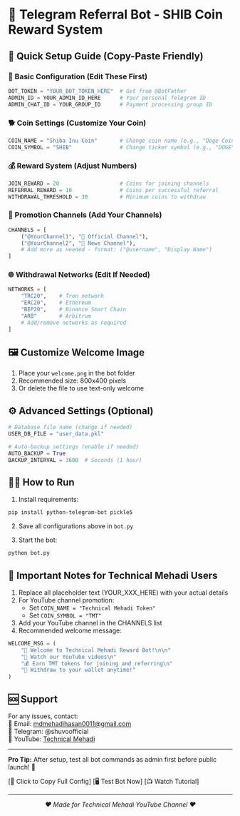 # 📢 Telegram Referral Bot - SHIB Coin Reward System

## 🚀 Quick Setup Guide (Copy-Paste Friendly)

### 🔑 Basic Configuration (Edit These First)
```python
BOT_TOKEN = "YOUR_BOT_TOKEN_HERE"  # Get from @BotFather
ADMIN_ID = YOUR_ADMIN_ID_HERE      # Your personal Telegram ID
ADMIN_CHAT_ID = YOUR_GROUP_ID      # Payment processing group ID
```

### 🐕 Coin Settings (Customize Your Coin)
```python
COIN_NAME = "Shiba Inu Coin"       # Change coin name (e.g., "Doge Coin")
COIN_SYMBOL = "SHIB"               # Change ticker symbol (e.g., "DOGE")
```

### 💰 Reward System (Adjust Numbers)
```python
JOIN_REWARD = 20                   # Coins for joining channels
REFERRAL_REWARD = 10               # Coins per successful referral
WITHDRAWAL_THRESHOLD = 30          # Minimum coins to withdraw
```

### 📢 Promotion Channels (Add Your Channels)
```python
CHANNELS = [
    ("@YourChannel1", "🌟 Official Channel"),
    ("@YourChannel2", "📢 News Channel"),
    # Add more as needed - format: ("@username", "Display Name")
]
```

### 🌐 Withdrawal Networks (Edit If Needed)
```python
NETWORKS = [
    "TRC20",    # Tron network
    "ERC20",    # Ethereum
    "BEP20",    # Binance Smart Chain
    "ARB"       # Arbitrum
    # Add/remove networks as required
]
```

## 🖼️ Customize Welcome Image
1. Place your `welcome.png` in the bot folder
2. Recommended size: 800x400 pixels
3. Or delete the file to use text-only welcome

## ⚙️ Advanced Settings (Optional)
```python
# Database file name (change if needed)
USER_DB_FILE = "user_data.pkl"  

# Auto-backup settings (enable if needed)
AUTO_BACKUP = True  
BACKUP_INTERVAL = 3600  # Seconds (1 hour)
```

## 🏃‍♂️ How to Run
1. Install requirements:
```bash
pip install python-telegram-bot pickle5
```

2. Save all configurations above in `bot.py`

3. Start the bot:
```bash
python bot.py
```

## 📝 Important Notes for Technical Mehadi Users
1. Replace all placeholder text (YOUR_XXX_HERE) with your actual details
2. For YouTube channel promotion:
   - Set `COIN_NAME = "Technical Mehadi Token"`
   - Set `COIN_SYMBOL = "TMT"`
3. Add your YouTube channel in the CHANNELS list
4. Recommended welcome message:
```python
WELCOME_MSG = (
    "👋 Welcome to Technical Mehadi Reward Bot!\n\n"
    "🎥 Watch our YouTube videos\n"
    "💰 Earn TMT tokens for joining and referring\n"
    "💸 Withdraw to your wallet anytime!"
)
```

## 🆘 Support
For any issues, contact:  
📧 Email: mdmehadihasan0011@gmail.com  
📱 Telegram: @shuvoofficial  
🎥 YouTube: [Technical Mehadi](https://youtube.com/@technicalmehadi)  

---

**Pro Tip:** After setup, test all bot commands as admin first before public launch! 🚀

[🔄 Click to Copy Full Config] [🖥️ Test Bot Now] [📺 Watch Tutorial]  

---

<div align="center">
    <em>❤️ Made for Technical Mehadi YouTube Channel ❤️</em>
</div>

